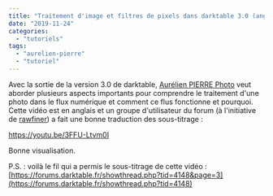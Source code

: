```yaml
---
title: "Traitement d'image et filtres de pixels dans darktable 3.0 (anglais)"
date: "2019-11-24"
categories: 
  - "tutoriels"
tags: 
  - "aurelien-pierre"
  - "tutoriel"
---
```


Avec la sortie de la version 3.0 de darktable,  [Aurélien PIERRE Photo](https://www.youtube.com/channel/UCmsSn3fujI81EKEr4NLxrcg) veut aborder plusieurs aspects importants pour comprendre le traitement d'une photo dans le flux numérique et comment ce flus fonctionne et pourquoi. Cette vidéo est en anglais et un groupe d'utilisateur du forum (à l'initiative de [rawfiner](https://www.youtube.com/channel/UCEz-0EYZTx03UdQszbL8xDA)) a fait une bonne traduction des sous-titrage :

https://youtu.be/3FFU-Ltvm0I

Bonne visualisation.

P.S. : voilà le fil qui a permis le sous-titrage  de cette vidéo : [https://forums.darktable.fr/showthread.php?tid=4148&page=3](https://forums.darktable.fr/showthread.php?tid=4148)
